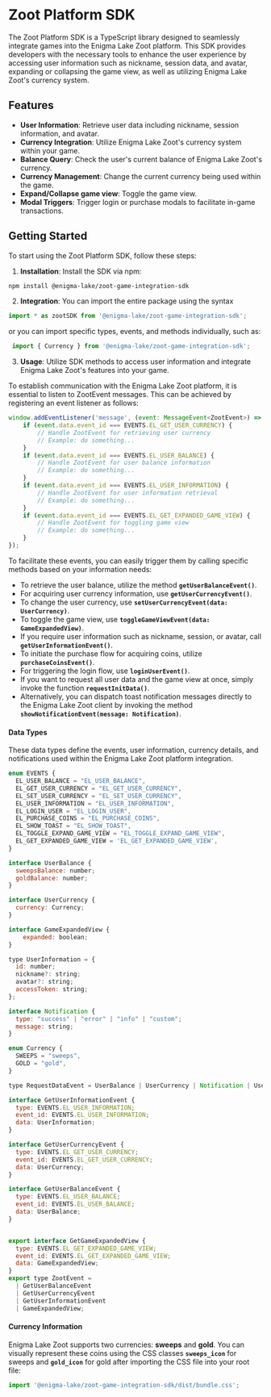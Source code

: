 # Zoot Platform SDK
The Zoot Platform SDK is a TypeScript library designed to seamlessly integrate games into the Enigma Lake Zoot platform. This SDK provides developers with the necessary tools to enhance the user experience by accessing user information such as nickname, session data, and avatar, expanding or collapsing the game view, as well as utilizing Enigma Lake Zoot's currency system.

## Features
- **User Information**: Retrieve user data including nickname, session information, and avatar.
- **Currency Integration**: Utilize Enigma Lake Zoot's currency system within your game.
- **Balance Query**: Check the user's current balance of Enigma Lake Zoot's currency.
- **Currency Management**: Change the current currency being used within the game.
- **Expand/Collapse game view**: Toggle the game view.
- **Modal Triggers**: Trigger login or purchase modals to facilitate in-game transactions.

## Getting Started

To start using the Zoot Platform SDK, follow these steps:

1. **Installation**: Install the SDK via npm:
```bash 
npm install @enigma-lake/zoot-game-integration-sdk
```

2. **Integration**: You can import the entire package using the syntax 
``` js
import * as zootSDK from '@enigma-lake/zoot-game-integration-sdk';
```
or you can import specific types, events, and methods individually, such as: 
``` js
 import { Currency } from '@enigma-lake/zoot-game-integration-sdk';
```

3. **Usage**: Utilize SDK methods to access user information and integrate Enigma Lake Zoot's features into your game.

To establish communication with the Enigma Lake Zoot platform, it is essential to listen to ZootEvent messages. This can be achieved by registering an event listener as follows:
```js
window.addEventListener('message', (event: MessageEvent<ZootEvent>) => {
    if (event.data.event_id === EVENTS.EL_GET_USER_CURRENCY) {
        // Handle ZootEvent for retrieving user currency
        // Example: do something...
    }
    if (event.data.event_id === EVENTS.EL_USER_BALANCE) {
        // Handle ZootEvent for user balance information
        // Example: do something...
    }
    if (event.data.event_id === EVENTS.EL_USER_INFORMATION) {
        // Handle ZootEvent for user information retrieval
        // Example: do something...
    }
    if (event.data.event_id === EVENTS.EL_GET_EXPANDED_GAME_VIEW) {
        // Handle ZootEvent for toggling game view
        // Example: do something...
    }
});
```

To facilitate these events, you can easily trigger them by calling specific methods based on your information needs:

- To retrieve the user balance, utilize the method **```getUserBalanceEvent()```**.
- For acquiring user currency information, use **```getUserCurrencyEvent()```**.
- To change the user currency, use **```setUserCurrencyEvent(data: UserCurrency)```**.
- To toggle the game view, use **```toggleGameViewEvent(data: GameExpandedView)```**.
- If you require user information such as nickname, session, or avatar, call **```getUserInformationEvent()```**.
- To initiate the purchase flow for acquiring coins, utilize **```purchaseCoinsEvent()```**.
- For triggering the login flow, use **```loginUserEvent()```**.
- If you want to request all user data and the game view at once, simply invoke the function **```requestInitData()```**.
- Alternatively, you can dispatch toast notification messages directly to the Enigma Lake Zoot client by invoking the method **```showNotificationEvent(message: Notification)```**.

#### Data Types
These data types define the events, user information, currency details, and notifications used within the Enigma Lake Zoot platform integration.

```js
enum EVENTS {
  EL_USER_BALANCE = "EL_USER_BALANCE",
  EL_GET_USER_CURRENCY = "EL_GET_USER_CURRENCY",
  EL_SET_USER_CURRENCY = "EL_SET_USER_CURRENCY",
  EL_USER_INFORMATION = "EL_USER_INFORMATION",
  EL_LOGIN_USER = "EL_LOGIN_USER",
  EL_PURCHASE_COINS = "EL_PURCHASE_COINS",
  EL_SHOW_TOAST = "EL_SHOW_TOAST",
  EL_TOGGLE_EXPAND_GAME_VIEW = "EL_TOGGLE_EXPAND_GAME_VIEW",
  EL_GET_EXPANDED_GAME_VIEW = 'EL_GET_EXPANDED_GAME_VIEW',
}

interface UserBalance {
  sweepsBalance: number;
  goldBalance: number;
}

interface UserCurrency {
  currency: Currency;
}

interface GameExpandedView {
    expanded: boolean;
}

type UserInformation = {
  id: number;
  nickname?: string;
  avatar?: string;
  accessToken: string;
};

interface Notification {
  type: "success" | "error" | "info" | "custom";
  message: string;
}

enum Currency {
  SWEEPS = "sweeps",
  GOLD = "gold",
}

type RequestDataEvent = UserBalance | UserCurrency | Notification | UserInformation | GameExpandedView ;

interface GetUserInformationEvent {
  type: EVENTS.EL_USER_INFORMATION;
  event_id: EVENTS.EL_USER_INFORMATION;
  data: UserInformation;
}

interface GetUserCurrencyEvent {
  type: EVENTS.EL_GET_USER_CURRENCY;
  event_id: EVENTS.EL_GET_USER_CURRENCY;
  data: UserCurrency;
}

interface GetUserBalanceEvent {
  type: EVENTS.EL_USER_BALANCE;
  event_id: EVENTS.EL_USER_BALANCE;
  data: UserBalance;
}


export interface GetGameExpandedView {
  type: EVENTS.EL_GET_EXPANDED_GAME_VIEW;
  event_id: EVENTS.EL_GET_EXPANDED_GAME_VIEW;
  data: GameExpandedView;
}
export type ZootEvent =
  | GetUserBalanceEvent
  | GetUserCurrencyEvent
  | GetUserInformationEvent
  | GameExpandedView;


```

#### Currency Information
Enigma Lake Zoot supports two currencies: **sweeps** and **gold**. You can visually represent these coins using the CSS classes **```sweeps_icon```** for sweeps and **```gold_icon```** for gold after importing the CSS file into your root file:
```js
import '@enigma-lake/zoot-game-integration-sdk/dist/bundle.css';
```
